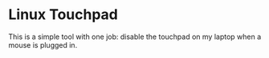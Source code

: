 # Linux Touchpad

This is a simple tool with one job: disable the touchpad on my laptop when a mouse is plugged in.

